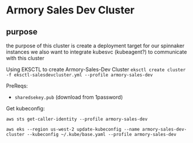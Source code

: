 # Armory Sales Dev Cluster

## purpose
the purpose of this cluster is create a deployment target for our spinnaker instances
we also want to integrate kubesvc (kubeagent?) to communicate with this cluster

Using EKSCTL to create Armory-Sales-Dev Cluster
`eksctl create cluster -f eksctl-salesdevcluster.yml --profile armory-sales-dev`

PreReqs: 
- `sharedsekey.pub` (download from 1password) 

Get kubeconfig:

`aws sts get-caller-identity --profile armory-sales-dev`

`aws eks --region us-west-2 update-kubeconfig --name armory-sales-dev-cluster --kubeconfig ~/.kube/base.yaml --profile armory-sales-dev`